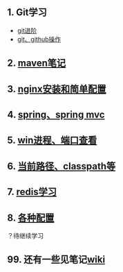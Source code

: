 ## 1. Git学习
- [git进阶](git进阶.md)
- [git、github操作](./git、github操作.md)
## 2. [maven笔记](./maven笔记.md)
## 3. [nginx安装和简单配置](./nginx安装和简单配置.txt)
## 4. [spring、spring mvc](./spring、spring-mvc.txt)
## 5. [win进程、端口查看](./win进程、端口查看.txt)
## 6. [当前路径、classpath等](当前路径、classpath等.md)
## 7. [redis学习](redis学习.md)
## 8. [各种配置](config/)
  ？待继续学习
## 99. 还有一些见笔记[wiki](https://github.com/bkunzhang/notes/wiki)
